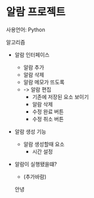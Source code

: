 # 알람 프로젝트

사용언어: Python

알고리즘

- 알람 인터페이스
  - 알람 추가
  - 알람 삭제
  - 알람 메모가 뜨도록
  - -> 알람 편집
    - 기존에 저장된 요소 보이기
    - 알람 삭제
    - 수정 완료 버튼
    - 수정 취소 버튼
- 알람 생성 기능
  - 알람 생성할때 요소
    - 시간 설정
- 알람이 실행됐을떄?
  - (추가바람)

  안녕  
